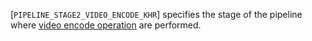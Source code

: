 [`PIPELINE_STAGE2_VIDEO_ENCODE_KHR`] specifies the stage of
the pipeline where [video encode operation](https://www.khronos.org/registry/vulkan/specs/1.3-extensions/html/vkspec.html#video-encode-operations)
are performed.